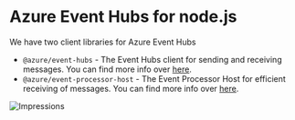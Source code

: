 # Azure Event Hubs for node.js

We have two client libraries for Azure Event Hubs
- `@azure/event-hubs` - The Event Hubs client for sending and receiving messages. You can find more info over [here](./client).
- `@azure/event-processor-host` - The Event Processor Host for efficient receiving of messages. You can find more info over [here](./processor).


![Impressions](https://azure-sdk-impressions.azurewebsites.net/api/impressions/azure-sdk-for-js%2Fpackages%2F%40azure%2Feventhubs%2FREADME.png)
